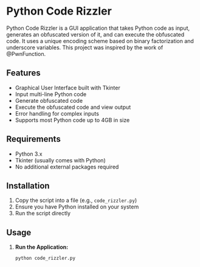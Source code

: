 # Python Code Rizzler

Python Code Rizzler is a GUI application that takes Python code as input, generates an obfuscated version of it, and can execute the obfuscated code. It uses a unique encoding scheme based on binary factorization and underscore variables. This project was inspired by the work of @PwnFunction.

## Features

- Graphical User Interface built with Tkinter
- Input multi-line Python code
- Generate obfuscated code
- Execute the obfuscated code and view output
- Error handling for complex inputs
- Supports most Python code up to 4GB in size

## Requirements

- Python 3.x
- Tkinter (usually comes with Python)
- No additional external packages required

## Installation

1. Copy the script into a file (e.g., `code_rizzler.py`)
2. Ensure you have Python installed on your system
3. Run the script directly

## Usage

1. **Run the Application:**
   ```bash
   python code_rizzler.py
